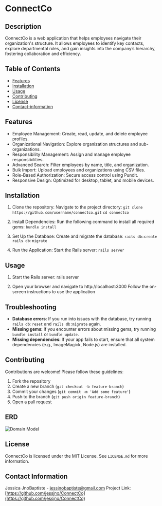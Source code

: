 # ConnectCo
## Description
ConnectCo is a web application that helps employees navigate their organization's structure. It allows employees to identify key contacts, explore departmental roles, and gain insights into the company’s hierarchy, fostering collaboration and efficiency.


## Table of Contents
- [Features](#features)
- [Installation](#installation)
- [Usage](#usage)
- [Contributing](#contributing)
- [License](#license)
- [Contact-information](#contact-information)

## Features
- Employee Management: Create, read, update, and delete employee profiles.
- Organizational Navigation: Explore organization structures and sub-organizations.
- Responsibility Management: Assign and manage employee responsibilities.
- Advanced Search: Filter employees by name, title, and organization.
- Bulk Import: Upload employees and organizations using CSV files.
- Role-Based Authorization: Secure access control using Pundit.
- Responsive Design: Optimized for desktop, tablet, and mobile devices.

## Installation
1. Clone the repository: Navigate to the project directory:
  `git clone https://github.com/username/connectco.git`
  `cd connectco`

2. Install Dependencies: Run the following command to install all required gems:
   `bundle install`

3. Set Up the Database: Create and migrate the database:
   `rails db:create`
   `rails db:migrate`

4. Run the Application: Start the Rails server:
   `rails server`

## Usage
1. Start the Rails server: rails server

2. Open your browser and navigate to http://localhost:3000 Follow the on-screen instructions to use the application


## Troubleshooting
- **Database errors**: If you run into issues with the database, try running `rails db:reset` and `rails db:migrate` again.
- **Missing gems**: If you encounter errors about missing gems, try running `bundle install` or `bundle update`.
- **Missing dependencies**: If your app fails to start, ensure that all system dependencies (e.g., ImageMagick, Node.js) are installed.

## Contributing

Contributions are welcome! Please follow these guidelines:

1. Fork the repository
2. Create a new branch (`git checkout -b feature-branch`)
3. Commit your changes (`git commit -m 'Add some feature'`)
4. Push to the branch (`git push origin feature-branch`)
5. Open a pull request

## ERD
![Domain Model](https://gist.github.com/user-attachments/assets/7384e66a-b962-4929-8be6-0c2366f841bc) <!--This isn't really working. Try a different approach-->

## License
ConnectCo is licensed under the MIT License. See `LICENSE.md` for more information.

## Contact Information

Jessica JnoBaptiste - [jessjnobaptiste@gmail.com](mailto:jessjnobaptiste@gmail.com)
Project Link: [https://github.com/jessjno/ConnectCo](https://github.com/jessjno/ConnectCo)
